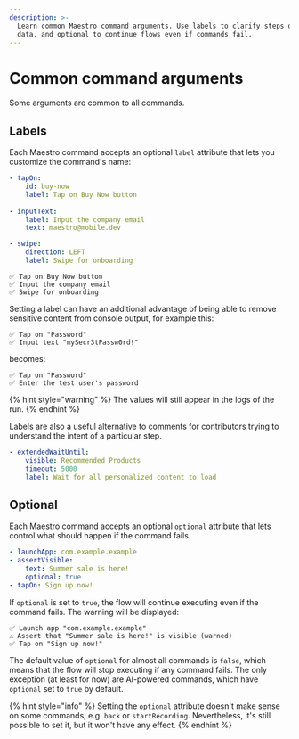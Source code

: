 ```yaml
---
description: >-
  Learn common Maestro command arguments. Use labels to clarify steps or mask
  data, and optional to continue flows even if commands fail.
---
```


# Common command arguments

Some arguments are common to all commands.

## Labels

Each Maestro command accepts an optional `label` attribute that lets you customize the command's name:

```yaml
- tapOn:
    id: buy-now
    label: Tap on Buy Now button
    
- inputText:
    label: Input the company email
    text: maestro@mobile.dev

- swipe:
    direction: LEFT
    label: Swipe for onboarding
```

```
✅ Tap on Buy Now button
✅ Input the company email
✅ Swipe for onboarding
```

Setting a label can have an additional advantage of being able to remove sensitive content from console output, for example this:

```
✅ Tap on "Password"
✅ Input text "mySecr3tPassw0rd!"
```

becomes:

```
✅ Tap on "Password"
✅ Enter the test user's password
```

{% hint style="warning" %}
The values will still appear in the logs of the run.
{% endhint %}

Labels are also a useful alternative to comments for contributors trying to understand the intent of a particular step.

```yaml
- extendedWaitUntil:
    visible: Recommended Products
    timeout: 5000
    label: Wait for all personalized content to load
```

## Optional

Each Maestro command accepts an optional `optional` attribute that lets control what should happen if the command fails.

```yaml
- launchApp: com.example.example
- assertVisible:
    text: Summer sale is here!
    optional: true
- tapOn: Sign up now!
```

If `optional` is set to `true`, the flow will continue executing even if the command fails. The warning will be displayed:

```
✅ Launch app "com.example.example"
⚠️ Assert that "Summer sale is here!" is visible (warned)
✅ Tap on "Sign up now!"
```

The default value of `optional` for almost all commands is `false`, which means that the flow will stop executing if any command fails. The only exception (at least for now) are AI-powered commands, which have `optional` set to `true` by default.

{% hint style="info" %}
Setting the `optional` attribute doesn't make sense on some commands, e.g. `back` or `startRecording`. Nevertheless, it's still possible to set it, but it won't have any effect.
{% endhint %}
